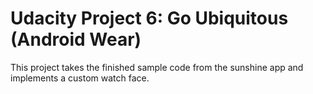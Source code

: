 Udacity Project 6:  Go Ubiquitous (Android Wear)
===================================

This project takes the finished sample code from the sunshine app and implements a custom watch face.  
